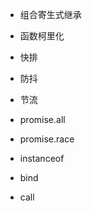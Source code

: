- 组合寄生式继承

- 函数柯里化

- 快排

- 防抖

- 节流

- promise.all

- promise.race

- instanceof

- bind

- call

  